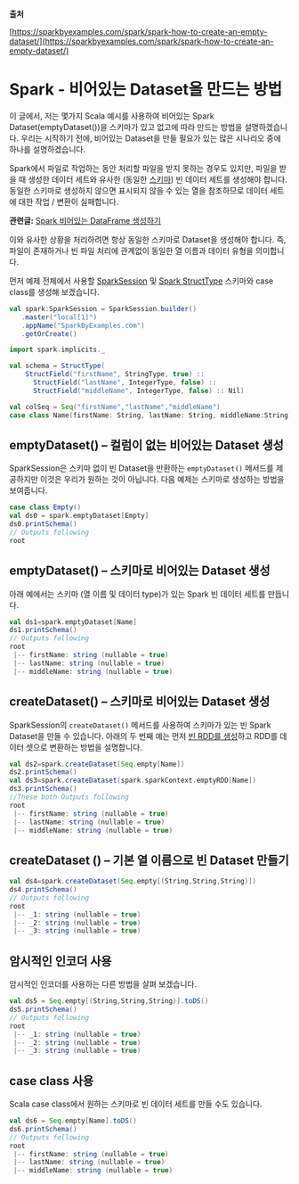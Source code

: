 **출처**

[https://sparkbyexamples.com/spark/spark-how-to-create-an-empty-dataset/](https://sparkbyexamples.com/spark/spark-how-to-create-an-empty-dataset/)

# Spark - 비어있는 Dataset을 만드는 방법

이 글에서, 저는 몇가지 Scala 예시를 사용하여 비어있는 Spark Dataset(emptyDataset())을 스키마가 있고 없고에 따라 만드는 방법을 설명하겠습니다. 우리는 시작하기 전에, 비어있는 Dataset을 만들 필요가 있는 많은 시나리오 중에 하나를 설명하겠습니다.

Spark에서 파일로 작업하는 동안 처리할 파일을 받지 못하는 경우도 있지만, 파일을 받을 때 생성한 데이터 세트와 유사한 (동일한 [스키마](https://sparkbyexamples.com/spark/spark-schema-explained-with-examples/)) 빈 데이터 세트를 생성해야 합니다. 동일한 스키마로 생성하지 않으면 표시되지 않을 수 있는 열을 참조하므로 데이터 세트에 대한 작업 / 변환이 실패합니다.

**관련글:** [Spark 비어있는 DataFrame 생성하기](https://sparkbyexamples.com/spark/spark-how-to-create-an-empty-dataframe/)

이와 유사한 상황을 처리하려면 항상 동일한 스키마로 Dataset을 생성해야 합니다. 즉, 파일이 존재하거나 빈 파일 처리에 관계없이 동일한 열 이름과 데이터 유형을 의미합니다.

먼저 예제 전체에서 사용할 [SparkSession](https://sparkbyexamples.com/spark/sparksession-explained-with-examples/) 및 [Spark StructType](https://sparkbyexamples.com/spark/spark-sql-structtype-on-dataframe/) 스키마와 case class를 생성해 보겠습니다.

```scala
val spark:SparkSession = SparkSession.builder()
   .master("local[1]")
   .appName("SparkByExamples.com")
   .getOrCreate()

import spark.implicits._

val schema = StructType(
    StructField("firstName", StringType, true) ::
      StructField("lastName", IntegerType, false) ::
      StructField("middleName", IntegerType, false) :: Nil)

val colSeq = Seq("firstName","lastName","middleName")
case class Name(firstName: String, lastName: String, middleName:String)
```

## emptyDataset() – 컬럼이 없는 비어있는 Dataset 생성

SparkSession은 스키마 없이 빈 Dataset을 반환하는 `emptyDataset()` 메서드를 제공하지만 이것은 우리가 원하는 것이 아닙니다. 다음 예제는 스키마로 생성하는 방법을 보여줍니다.

```scala
case class Empty()
val ds0 = spark.emptyDataset[Empty]
ds0.printSchema()
// Outputs following
root
```

## emptyDataset() – 스키마로 비어있는 Dataset 생성

아래 예에서는 스키마 (열 이름 및 데이터 type)가 있는 Spark 빈 데이터 세트를 만듭니다.

```scala
val ds1=spark.emptyDataset[Name]
ds1.printSchema()
// Outputs following
root
 |-- firstName: string (nullable = true)
 |-- lastName: string (nullable = true)
 |-- middleName: string (nullable = true)
```

## createDataset() – 스키마로 비어있는 Dataset 생성


SparkSession의 `createDataset()` 메서드를 사용하여 스키마가 있는 빈 Spark Dataset을 만들 수 있습니다. 아래의 두 번째 예는 먼저 [빈 RDD를 생성](https://sparkbyexamples.com/apache-spark-rdd/spark-how-to-create-an-empty-rdd/)하고 RDD를 데이터 셋으로 변환하는 방법을 설명합니다.

```scala
val ds2=spark.createDataset(Seq.empty[Name])
ds2.printSchema()
val ds3=spark.createDataset(spark.sparkContext.emptyRDD[Name])
ds3.printSchema()
//These both Outputs following
root
 |-- firstName: string (nullable = true)
 |-- lastName: string (nullable = true)
 |-- middleName: string (nullable = true)
```

## createDataset () – 기본 열 이름으로 빈 Dataset 만들기

```scala
val ds4=spark.createDataset(Seq.empty[(String,String,String)])
ds4.printSchema()
// Outputs following
root
 |-- _1: string (nullable = true)
 |-- _2: string (nullable = true)
 |-- _3: string (nullable = true)
 ```

## 암시적인 인코더 사용

암시적인 인코더를 사용하는 다른 방법을 살펴 보겠습니다.

```scala
val ds5 = Seq.empty[(String,String,String)].toDS()
ds5.printSchema()
// Outputs following
root
 |-- _1: string (nullable = true)
 |-- _2: string (nullable = true)
 |-- _3: string (nullable = true)
```

## case class 사용

Scala case class에서 원하는 스키마로 빈 데이터 세트를 만들 수도 있습니다.

```scala
val ds6 = Seq.empty[Name].toDS()
ds6.printSchema()
// Outputs following
root
 |-- firstName: string (nullable = true)
 |-- lastName: string (nullable = true)
 |-- middleName: string (nullable = true)
```
